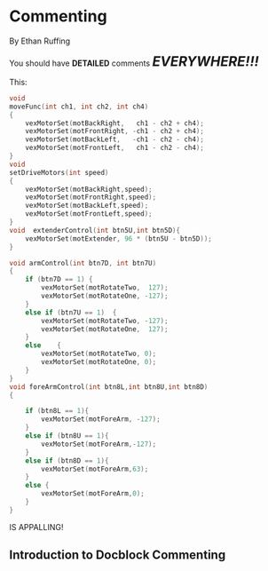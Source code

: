 Commenting
==========
By Ethan Ruffing

You should have **DETAILED** comments <font size="5">***EVERYWHERE!!!***</font>

This:
```c
void
moveFunc(int ch1, int ch2, int ch4)
{
	vexMotorSet(motBackRight,   ch1 - ch2 + ch4);
	vexMotorSet(motFrontRight, -ch1 - ch2 + ch4);
	vexMotorSet(motBackLeft,   -ch1 - ch2 - ch4);
	vexMotorSet(motFrontLeft,   ch1 - ch2 - ch4);
}
void
setDriveMotors(int speed)
{
	vexMotorSet(motBackRight,speed);
	vexMotorSet(motFrontRight,speed);
	vexMotorSet(motBackLeft,speed);
	vexMotorSet(motFrontLeft,speed);
}
void  extenderControl(int btn5U,int btn5D){
	vexMotorSet(motExtender, 96 * (btn5U - btn5D));
}

void armControl(int btn7D, int btn7U)
{
	if (btn7D == 1) {
		vexMotorSet(motRotateTwo,  127);
		vexMotorSet(motRotateOne, -127);
	}
	else if (btn7U == 1)  {
		vexMotorSet(motRotateTwo, -127);
		vexMotorSet(motRotateOne,  127);
	}
	else    {
		vexMotorSet(motRotateTwo, 0);
		vexMotorSet(motRotateOne, 0);
	}
}
void foreArmControl(int btn8L,int btn8U,int btn8D)
{

	if (btn8L == 1){
		vexMotorSet(motForeArm, -127);
	}
	else if (btn8U == 1){
		vexMotorSet(motForeArm,-127);
	}
	else if (btn8D == 1){
		vexMotorSet(motForeArm,63);
	}
	else {
		vexMotorSet(motForeArm,0);
	}
}
```
IS APPALLING!

Introduction to Docblock Commenting
-----------------------------------
